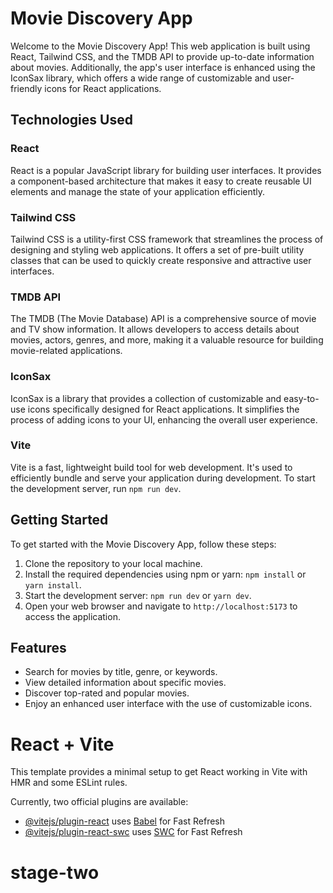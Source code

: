 # Movie Discovery App

Welcome to the Movie Discovery App! This web application is built using React, Tailwind CSS, and the TMDB API to provide up-to-date information about movies. Additionally, the app's user interface is enhanced using the IconSax library, which offers a wide range of customizable and user-friendly icons for React applications.

## Technologies Used

### React
React is a popular JavaScript library for building user interfaces. It provides a component-based architecture that makes it easy to create reusable UI elements and manage the state of your application efficiently.

### Tailwind CSS
Tailwind CSS is a utility-first CSS framework that streamlines the process of designing and styling web applications. It offers a set of pre-built utility classes that can be used to quickly create responsive and attractive user interfaces.

### TMDB API
The TMDB (The Movie Database) API is a comprehensive source of movie and TV show information. It allows developers to access details about movies, actors, genres, and more, making it a valuable resource for building movie-related applications.

### IconSax
IconSax is a library that provides a collection of customizable and easy-to-use icons specifically designed for React applications. It simplifies the process of adding icons to your UI, enhancing the overall user experience.

### Vite
Vite is a fast, lightweight build tool for web development. It's used to efficiently bundle and serve your application during development. To start the development server, run `npm run dev`.

## Getting Started

To get started with the Movie Discovery App, follow these steps:

1. Clone the repository to your local machine.
2. Install the required dependencies using npm or yarn: `npm install` or `yarn install`.
3. Start the development server: `npm run dev` or `yarn dev`.
4. Open your web browser and navigate to `http://localhost:5173` to access the application.

## Features

- Search for movies by title, genre, or keywords.
- View detailed information about specific movies.
- Discover top-rated and popular movies.
- Enjoy an enhanced user interface with the use of customizable icons.

# React + Vite

This template provides a minimal setup to get React working in Vite with HMR and some ESLint rules.

Currently, two official plugins are available:

- [@vitejs/plugin-react](https://github.com/vitejs/vite-plugin-react/blob/main/packages/plugin-react/README.md) uses [Babel](https://babeljs.io/) for Fast Refresh
- [@vitejs/plugin-react-swc](https://github.com/vitejs/vite-plugin-react-swc) uses [SWC](https://swc.rs/) for Fast Refresh
# stage-two
